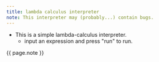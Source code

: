 ```yaml
---
title: lambda calculus interpreter
note: This interpreter may (probably...) contain bugs.
---
```

- This is a simple lambda-calculus interpreter.
  - input an expression and press "run" to run. 
<script src="lambda.js"></script>
<div id="myapp"></div>
<p> {{ page.note }} </p>
<script>
  var app = Elm.Main.init({
    node: document.getElementById('myapp')
  });
</script>
